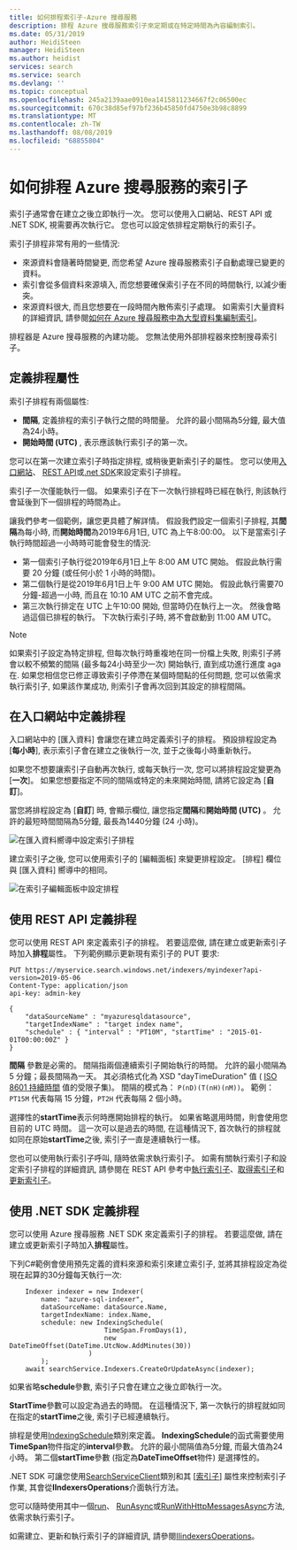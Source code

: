 ```yaml
---
title: 如何排程索引子-Azure 搜尋服務
description: 排程 Azure 搜尋服務索引子來定期或在特定時間為內容編制索引。
ms.date: 05/31/2019
author: HeidiSteen
manager: HeidiSteen
ms.author: heidist
services: search
ms.service: search
ms.devlang: ''
ms.topic: conceptual
ms.openlocfilehash: 245a2139aae0910ea1415811234667f2c06500ec
ms.sourcegitcommit: 670c38d85ef97bf236b45850fd4750e3b98c8899
ms.translationtype: MT
ms.contentlocale: zh-TW
ms.lasthandoff: 08/08/2019
ms.locfileid: "68855804"
---
```

# <a name="how-to-schedule-indexers-for-azure-search"></a>如何排程 Azure 搜尋服務的索引子
索引子通常會在建立之後立即執行一次。 您可以使用入口網站、REST API 或 .NET SDK, 視需要再次執行它。 您也可以設定依排程定期執行的索引子。

索引子排程非常有用的一些情況:

* 來源資料會隨著時間變更, 而您希望 Azure 搜尋服務索引子自動處理已變更的資料。
* 索引會從多個資料來源填入, 而您想要確保索引子在不同的時間執行, 以減少衝突。
* 來源資料很大, 而且您想要在一段時間內散佈索引子處理。 如需索引大量資料的詳細資訊, 請參閱[如何在 Azure 搜尋服務中為大型資料集編制索引](search-howto-large-index.md)。

排程器是 Azure 搜尋服務的內建功能。 您無法使用外部排程器來控制搜尋索引子。

## <a name="define-schedule-properties"></a>定義排程屬性

索引子排程有兩個屬性:
* **間隔**, 定義排程的索引子執行之間的時間量。 允許的最小間隔為5分鐘, 最大值為24小時。
* **開始時間 (UTC)** , 表示應該執行索引子的第一次。

您可以在第一次建立索引子時指定排程, 或稍後更新索引子的屬性。 您可以使用[入口網站](#portal)、 [REST API](#restApi)或[.net SDK](#dotNetSdk)來設定索引子排程。

索引子一次僅能執行一個。 如果索引子在下一次執行排程時已經在執行, 則該執行會延後到下一個排程的時間為止。

讓我們參考一個範例，讓您更具體了解詳情。 假設我們設定一個索引子排程, 其**間隔**為每小時, 而**開始時間**為2019年6月1日, UTC 為上午8:00:00。 以下是當索引子執行時間超過一小時時可能會發生的情況:

* 第一個索引子執行從2019年6月1日上午 8:00 AM UTC 開始。 假設此執行需要 20 分鐘 (或任何小於 1 小時的時間)。
* 第二個執行是從2019年6月1日上午 9:00 AM UTC 開始。 假設此執行需要70分鐘-超過一小時, 而且在 10:10 AM UTC 之前不會完成。
* 第三次執行排定在 UTC 上午10:00 開始, 但當時仍在執行上一次。 然後會略過這個已排程的執行。 下次執行索引子時, 將不會啟動到 11:00 AM UTC。

> [!NOTE]
> 如果索引子設定為特定排程, 但每次執行時重複地在同一份檔上失敗, 則索引子將會以較不頻繁的間隔 (最多每24小時至少一次) 開始執行, 直到成功進行進度 aga在.  如果您相信您已修正導致索引子停滯在某個時間點的任何問題, 您可以依需求執行索引子, 如果該作業成功, 則索引子會再次回到其設定的排程間隔。

<a name="portal"></a>

## <a name="define-a-schedule-in-the-portal"></a>在入口網站中定義排程

入口網站中的 [匯入資料] 會讓您在建立時定義索引子的排程。 預設排程設定為 [**每小時**], 表示索引子會在建立之後執行一次, 並于之後每小時重新執行。

如果您不想要讓索引子自動再次執行, 或每天執行一次, 您可以將排程設定變更為 [**一次**]。 如果您想要指定不同的間隔或特定的未來開始時間, 請將它設定為 [**自訂**]。

當您將排程設定為 [**自訂**] 時, 會顯示欄位, 讓您指定**間隔**和**開始時間 (UTC)** 。 允許的最短時間間隔為5分鐘, 最長為1440分鐘 (24 小時)。

   ![在匯入資料嚮導中設定索引子排程](media/search-howto-schedule-indexers/schedule-import-data.png "在匯入資料嚮導中設定索引子排程")

建立索引子之後, 您可以使用索引子的 [編輯面板] 來變更排程設定。 [排程] 欄位與 [匯入資料] 嚮導中的相同。

   ![在索引子編輯面板中設定排程](media/search-howto-schedule-indexers/schedule-edit.png "在索引子編輯面板中設定排程")

<a name="restApi"></a>

## <a name="define-a-schedule-using-the-rest-api"></a>使用 REST API 定義排程

您可以使用 REST API 來定義索引子的排程。 若要這麼做, 請在建立或更新索引子時加入**排程**屬性。 下列範例顯示更新現有索引子的 PUT 要求:

    PUT https://myservice.search.windows.net/indexers/myindexer?api-version=2019-05-06
    Content-Type: application/json
    api-key: admin-key

    {
        "dataSourceName" : "myazuresqldatasource",
        "targetIndexName" : "target index name",
        "schedule" : { "interval" : "PT10M", "startTime" : "2015-01-01T00:00:00Z" }
    }

**間隔** 參數是必需的。 間隔指兩個連續索引子開始執行的時間。 允許的最小間隔為 5 分鐘；最長間隔為一天。 其必須格式化為 XSD "dayTimeDuration" 值 ( [ISO 8601 持續時間](https://www.w3.org/TR/xmlschema11-2/#dayTimeDuration) 值的受限子集)。 間隔的模式為： `P(nD)(T(nH)(nM))`。 範例：`PT15M` 代表每隔 15 分鐘，`PT2H` 代表每隔 2 個小時。

選擇性的**startTime**表示何時應開始排程的執行。 如果省略選用時間，則會使用您目前的 UTC 時間。 這一次可以是過去的時間, 在這種情況下, 首次執行的排程就如同在原始**startTime**之後, 索引子一直是連續執行一樣。

您也可以使用執行索引子呼叫, 隨時依需求執行索引子。 如需有關執行索引子和設定索引子排程的詳細資訊, 請參閱在 REST API 參考中[執行索引子](https://docs.microsoft.com/rest/api/searchservice/run-indexer)、[取得索引子](https://docs.microsoft.com/rest/api/searchservice/get-indexer)和[更新索引子](https://docs.microsoft.com/rest/api/searchservice/update-indexer)。

<a name="dotNetSdk"></a>

## <a name="define-a-schedule-using-the-net-sdk"></a>使用 .NET SDK 定義排程

您可以使用 Azure 搜尋服務 .NET SDK 來定義索引子的排程。 若要這麼做, 請在建立或更新索引子時加入**排程**屬性。

下列C#範例會使用預先定義的資料來源和索引來建立索引子, 並將其排程設定為從現在起算的30分鐘每天執行一次:

```
    Indexer indexer = new Indexer(
        name: "azure-sql-indexer",
        dataSourceName: dataSource.Name,
        targetIndexName: index.Name,
        schedule: new IndexingSchedule(
                        TimeSpan.FromDays(1), 
                        new DateTimeOffset(DateTime.UtcNow.AddMinutes(30))
                    )
        );
    await searchService.Indexers.CreateOrUpdateAsync(indexer);
```
如果省略**schedule**參數, 索引子只會在建立之後立即執行一次。

**StartTime**參數可以設定為過去的時間。 在這種情況下, 第一次執行的排程就如同在指定的**startTime**之後, 索引子已經連續執行。

排程是使用[IndexingSchedule](https://docs.microsoft.com/dotnet/api/microsoft.azure.search.models.indexingschedule?view=azure-dotnet)類別來定義。 **IndexingSchedule**的函式需要使用**TimeSpan**物件指定的**interval**參數。 允許的最小間隔值為5分鐘, 而最大值為24小時。 第二個**startTime**參數 (指定為**DateTimeOffset**物件) 是選擇性的。

.NET SDK 可讓您使用[SearchServiceClient](https://docs.microsoft.com/dotnet/api/microsoft.azure.search.searchserviceclient)類別和其 [[索引子](https://docs.microsoft.com/dotnet/api/microsoft.azure.search.searchserviceclient.indexers)] 屬性來控制索引子作業, 其會從**IIndexersOperations**介面執行方法。 

您可以隨時使用其中一個[run](https://docs.microsoft.com/dotnet/api/microsoft.azure.search.indexersoperationsextensions.run)、 [RunAsync](https://docs.microsoft.com/dotnet/api/microsoft.azure.search.indexersoperationsextensions.runasync)或[RunWithHttpMessagesAsync](https://docs.microsoft.com/dotnet/api/microsoft.azure.search.iindexersoperations.runwithhttpmessagesasync)方法, 依需求執行索引子。

如需建立、更新和執行索引子的詳細資訊, 請參閱[IIindexersOperations](https://docs.microsoft.com/dotnet/api/microsoft.azure.search.iindexersoperations?view=azure-dotnet)。
